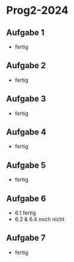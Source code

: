 # Prog2-2024

## Aufgabe 1 
- fertig

## Aufgabe 2
- fertig

## Aufgabe 3
- fertig

## Aufgabe 4
- fertig

## Aufgabe 5
- fertig

## Aufgabe 6
- 6.1 fertig
- 6.2 & 6.4 noch nicht

## Aufgabe 7
- fertig